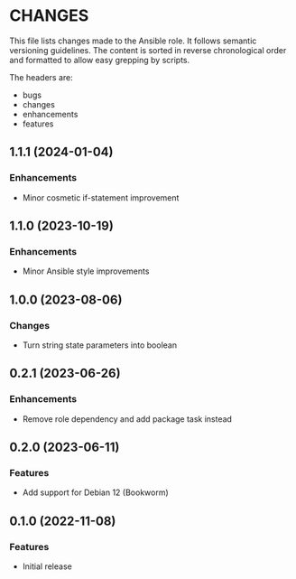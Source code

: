 # CHANGES

This file lists changes made to the Ansible role. It follows semantic versioning
guidelines. The content is sorted in reverse chronological order and formatted
to allow easy grepping by scripts.

The headers are:
- bugs
- changes
- enhancements
- features

## 1.1.1 (2024-01-04)

### Enhancements

- Minor cosmetic if-statement improvement

## 1.1.0 (2023-10-19)

### Enhancements

- Minor Ansible style improvements

## 1.0.0 (2023-08-06)

### Changes

- Turn string state parameters into boolean

## 0.2.1 (2023-06-26)

### Enhancements

- Remove role dependency and add package task instead

## 0.2.0 (2023-06-11)

### Features

- Add support for Debian 12 (Bookworm)

## 0.1.0 (2022-11-08)

### Features

- Initial release
